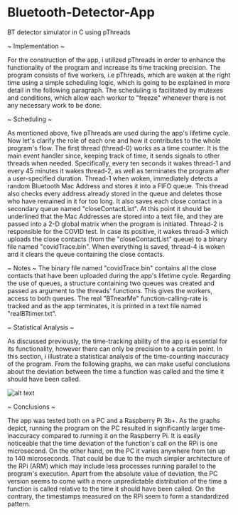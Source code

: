 # Bluetooth-Detector-App
BT detector simulator in C using pThreads

~ Implementation ~

For the construction of the app, i utilized pThreads in order to enhance the functionality of the program and increase its time tracking precision. The program consists of five workers, i.e pThreads, which are waken at the right time using a simple scheduling logic, which is going to be  explained in more detail in the following paragraph. The scheduling is facilitated by mutexes and conditions, which allow each worker to "freeze" whenever there is not any necessary work to be done.

~ Scheduling ~

As mentioned above, five pThreads are used during the app's lifetime cycle. Now let's clarify the role of each one and how it contributes to the whole program's flow. The first thread (thread-0) works as a time counter. It is the main event handler since, keeping track of time, it sends signals to other threads when needed. Specifically, every ten seconds it wakes thread-1 and every 45 minutes it wakes thread-2, as well as terminates the program after a user-specified duration. Thread-1 when woken, immediately detects a random Bluetooth Mac Address and stores it into a FIFO queue. This thread also checks every address already stored in the queue and deletes those who have remained in it for too long. It also saves each close contact in a secondary queue named "closeContactList". At this point it should be underlined that the Mac Addresses are stored into a text file, and they are passed into a 2-D global matrix when the program is initiated. Thread-2 is responsible for the COVID test. In case its positive, it wakes thread-3 which uploads the close contacts (from the "closeContactList" queue) to a binary file named "covidTrace.bin". When everything is saved, thread-4 is woken and it clears the queue containing the close contacts.

~ Notes ~
The binary file named "covidTrace.bin" contains all the close contacts that have been uploaded during the app's lifetime cycle. Regarding the use of queues, a structure containing two queues was created and passed as argument to the threads' functions. This gives the workers, access to both queues. The real "BTnearMe" function-calling-rate is tracked and as the app terminates, it is printed in a text file named "realBTtimer.txt".

~ Statistical Analysis ~

As discussed previously, the time-tracking ability of the app is essential for its functionality, however there can only be precision to a certain point. In this section, i illustrate a statistical analysis of the time-counting inaccuracy of the program. From the following graphs, we can make useful conclusions about the deviation between the time a function was called and the time it should have been called. 

![alt text](https://github.com/kpetridis24/Bluetooth-Detector-App/issues/1#issue-948694725)

~ Conclusions ~

The app was tested both on a PC and a Raspberry Pi 3b+. As the graphs depict, running the program on the PC resulted in significantly larger time-inaccuracy compared to running it on the Raspberry Pi. It is easily noticeable that the time deviation of the function's call on the RPi is one microsecond. On the other hand, on the PC it varies anywhere from ten up to 140 microseconds. That could be due to the much simpler architecture of the RPi (ARM) which may include less processes running parallel to the program's execution. Apart from the absolute value of deviation, the PC version seems to come with a more unpredictable distribution of the time a function is called relative to the time it should have been called. On the contrary, the timestamps measured on the RPi seem to form a standardized pattern.
